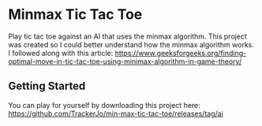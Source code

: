 # Minmax Tic Tac Toe

Play tic tac toe against an AI that uses the minmax algorithm. This project was created so I could better understand how the minmax algorithm works. I followed along with this article: https://www.geeksforgeeks.org/finding-optimal-move-in-tic-tac-toe-using-minimax-algorithm-in-game-theory/



## Getting Started
You can play for yourself by downloading this project here: https://github.com/TrackerJo/min-max-tic-tac-toe/releases/tag/ai
